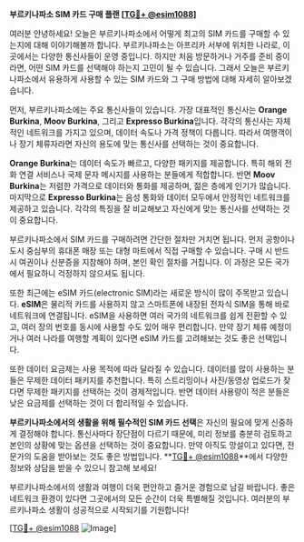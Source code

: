 **부르키나파소 SIM 카드 구매 플랜 [[TG💪+ @esim1088](https://t.me/s/esim1088)]**

여러분 안녕하세요! 오늘은 부르키나파소에서 어떻게 최고의 SIM 카드를 구매할 수 있는지에 대해 이야기해볼까 합니다. 부르키나파소는 아프리카 서부에 위치한 나라로, 이곳에서는 다양한 통신사들이 운영 중입니다. 하지만 처음 방문하거나 거주를 준비 중이라면, 어떤 SIM 카드를 선택해야 하는지 고민이 될 수 있습니다. 그래서 오늘은 부르키나파소에서 유용하게 사용할 수 있는 SIM 카드와 그 구매 방법에 대해 자세히 알아보겠습니다.

먼저, 부르키나파소에는 주요 통신사들이 있습니다. 가장 대표적인 통신사는 **Orange Burkina**, **Moov Burkina**, 그리고 **Expresso Burkina**입니다. 각각의 통신사는 자체적인 네트워크를 가지고 있으며, 데이터 속도나 가격 정책이 다릅니다. 따라서 여행객이나 장기 체류자라면 자신의 용도에 맞는 통신사를 선택하는 것이 중요합니다.

**Orange Burkina**는 데이터 속도가 빠르고, 다양한 패키지를 제공합니다. 특히 해외 전화 연결 서비스나 국제 문자 메시지를 사용하는 분들에게 적합합니다. 반면 **Moov Burkina**는 저렴한 가격으로 데이터와 통화를 제공하며, 젊은 층에게 인기가 많습니다. 마지막으로 **Expresso Burkina**는 음성 통화와 데이터 모두에서 안정적인 네트워크를 제공하고 있습니다. 각각의 특징을 잘 비교해보고 자신에게 맞는 통신사를 선택하는 것이 중요합니다.

부르키나파소에서 SIM 카드를 구매하려면 간단한 절차만 거치면 됩니다. 먼저 공항이나 도시 중심부의 휴대폰 매장 또는 대형 마트에서 직접 구매할 수 있습니다. 구매 시 반드시 여권이나 신분증을 지참해야 하며, 본인 확인 절차를 거칩니다. 이 과정은 모든 국가에서 필요하니 걱정하지 않으셔도 됩니다.

또한 최근에는 eSIM 카드(electronic SIM)라는 새로운 방식이 많이 주목받고 있습니다. **eSIM**은 물리적 카드를 사용하지 않고 스마트폰에 내장된 전자식 SIM을 통해 바로 네트워크에 연결됩니다. eSIM을 사용하면 여러 국가의 네트워크를 쉽게 전환할 수 있고, 여러 장의 번호를 동시에 사용할 수도 있어 매우 편리합니다. 만약 장기 체류 예정이거나 여러 나라를 여행할 계획이 있다면 eSIM 카드를 고려해보는 것도 좋은 선택입니다.

또한 데이터 요금제는 사용 목적에 따라 달라질 수 있습니다. 데이터를 많이 사용하는 분들은 무제한 데이터 패키지를 추천합니다. 특히 스트리밍이나 사진/동영상 업로드가 잦다면 무제한 패키지를 선택하는 것이 경제적입니다. 반면 데이터 사용량이 적은 분들은 낮은 요금제를 선택하는 것이 더 합리적일 수 있습니다.

**부르키나파소에서의 생활을 위해 필수적인 SIM 카드 선택**은 자신의 필요에 맞게 신중하게 결정해야 합니다. 통신사마다 장단점이 다르기 때문에, 미리 정보를 충분히 검토하고 본인의 상황에 맞는 옵션을 선택하는 것이 중요합니다. 만약 아직도 망설이고 있다면, 전문가의 도움을 받아보는 것도 좋은 방법입니다. **[TG💪+ @esim1088](https://t.me/s/esim1088)**에서 다양한 정보와 상담을 받을 수 있으니 참고해 보세요!

부르키나파소에서의 생활과 여행이 더욱 편안하고 즐거운 경험으로 남길 바랍니다. 좋은 네트워크 환경이 있다면 그곳에서의 모든 순간이 더욱 특별해질 것입니다. 여러분의 부르키나파소 생활이 성공적으로 시작되기를 기원합니다!

[[TG💪+ @esim1088](https://t.me/s/esim1088) ![Image](https://i.postimg.cc/Y0z9fWf4/image.png)]